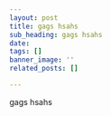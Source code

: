 ```yaml
---
layout: post
title: gags hsahs
sub_heading: gags hsahs
date: 
tags: []
banner_image: ''
related_posts: []

---
```

gags hsahs